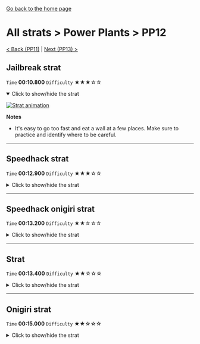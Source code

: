 [Go back to the home page](https://github.com/Doublevil/scbspeedrun)

# All strats > Power Plants > PP12

[< Back (PP11)](https://github.com/Doublevil/scbspeedrun/blob/main/levels/all_lvl/pp/PP11.md) | [Next (PP13) >](https://github.com/Doublevil/scbspeedrun/blob/main/levels/all_lvl/pp/PP13.md)

## Jailbreak strat

`Time` **00:10.800** `Difficulty` ★★★☆☆
<details open>
  <summary>Click to show/hide the strat</summary>

  [![Strat animation](https://github.com/Doublevil/scbspeedrun/blob/main/media/levels/pp/PP12_JailbreakStrat.webp)](https://github.com/Doublevil/scbspeedrun/blob/main/media/levels/pp/PP12_JailbreakStrat.mp4?raw=true)

  **Notes**
  - It's easy to go too fast and eat a wall at a few places. Make sure to practice and identify where to be careful.
</details>

---
## Speedhack strat

`Time` **00:12.900** `Difficulty` ★★★☆☆
<details>
  <summary>Click to show/hide the strat</summary>

  [![Strat animation](https://github.com/Doublevil/scbspeedrun/blob/main/media/levels/pp/PP12_S_Strat.webp)](https://github.com/Doublevil/scbspeedrun/blob/main/media/levels/pp/PP12_S_Strat.mp4?raw=true)

  **Notes**
  - Don't try to overoptimize - the video shows how it goes when it's really well optimized, but in a real run, it's probably too risky to try and go as fast.
  - You can also use one or two SD storage dashes in the vertical section to reach higher a bit quicker.
</details>

---
## Speedhack onigiri strat

`Time` **00:13.200** `Difficulty` ★★☆☆☆
<details>
  <summary>Click to show/hide the strat</summary>

  [![Strat animation](https://github.com/Doublevil/scbspeedrun/blob/main/media/levels/pp/PP12_S_Onigiri.webp)](https://github.com/Doublevil/scbspeedrun/blob/main/media/levels/pp/PP12_S_Onigiri.mp4?raw=true)

  **Notes**
  - In the vertical battery section, be careful not to dash too quickly, you need to time your dashes properly so you can reach the next battery. It's easy to lose a bunch of time to this section, so don't rush it.
  - You can also use one or two SD storage dashes in the vertical battery section to reach higher a bit quicker.
</details>

---
## Strat

`Time` **00:13.400** `Difficulty` ★★☆☆☆
<details>
  <summary>Click to show/hide the strat</summary>

  [![Strat animation](https://github.com/Doublevil/scbspeedrun/blob/main/media/levels/pp/PP12_Strat.webp)](https://github.com/Doublevil/scbspeedrun/blob/main/media/levels/pp/PP12_Strat.mp4?raw=true)

  **Notes**
  - Another optimization-heavy level. Don't rush it too much at first because it's easy to die and lose a lot of time. Try to find a rhythm that you're comfortable with, and you can always come back later to try and improve it.
  - You can use the cable as shown in the video to help keep momentum or recover from a bad dash.
  - In the vertical battery section, be careful not to dash too quickly, you need to time your dashes properly so you can reach the next battery. Again, it's easy to lose a bunch of time to this section, so don't rush it.
  - You can also use one or two SD storage dashes in the vertical battery section to reach higher a bit quicker.
</details>

---
## Onigiri strat

`Time` **00:15.000** `Difficulty` ★★☆☆☆
<details>
  <summary>Click to show/hide the strat</summary>

  [![Strat animation](https://github.com/Doublevil/scbspeedrun/blob/main/media/levels/pp/PP12_OnigiriStrat.webp)](https://github.com/Doublevil/scbspeedrun/blob/main/media/levels/pp/PP12_OnigiriStrat.mp4?raw=true)

  **Notes**
  - In the vertical battery section, be careful not to dash too quickly, you need to time your dashes properly so you can reach the next battery. It's easy to lose a bunch of time to this section, so don't rush it.
  - You can also use one or two SD storage dashes in the vertical battery section to reach higher a bit quicker.
</details>
